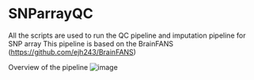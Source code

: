 # SNParrayQC
All the scripts are used to run the QC pipeline and imputation pipeline for SNP array
This pipeline is based on the BrainFANS (https://github.com/ejh243/BrainFANS)

Overview of the pipeline
![image](https://github.com/user-attachments/assets/e74ca54f-a8ed-4f2d-a160-d69733c018fa)


